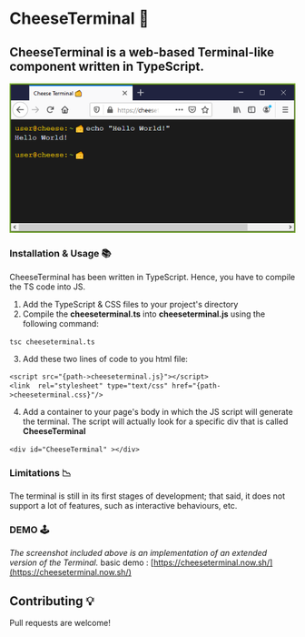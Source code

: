 # CheeseTerminal 🧀 	
## CheeseTerminal is a web-based Terminal-like component written in TypeScript.

![alt text](https://raw.githubusercontent.com/alaabenfatma/CheeseTerminal/master/docs/echo.png?token=ACE34TAOQXVOVW5G2TL4YP26COVHY)

### Installation & Usage 📚 
CheeseTerminal has been written in TypeScript. Hence, you have to compile the TS code into JS.

1. Add the TypeScript & CSS files to your project's directory
2. Compile the __cheeseterminal.ts__ into __cheeseterminal.js__ using the following command:

```tsc cheeseterminal.ts```

3. Add these two lines of code to you html file:
```
<script src="{path->cheeseterminal.js}"></script>
<link  rel="stylesheet" type="text/css" href="{path->cheeseterminal.css}"/>
```
  
4. Add a container to your page's body in which the JS script will generate the terminal. The script will actually look for a specific div that is called **CheeseTerminal**

```<div id="CheeseTerminal" ></div>```

### Limitations 📉

The terminal is still in its first stages of development; that said, it does not support a lot of features, such as interactive behaviours, etc.

### DEMO 🕹️ 

_The screenshot included above is an implementation of an extended version of the Terminal._
basic demo : [https://cheeseterminal.now.sh/](https://cheeseterminal.now.sh/)

## Contributing 💡

Pull requests are welcome!
